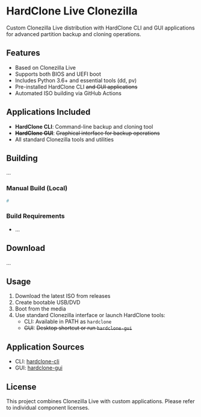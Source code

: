# HardClone Live Clonezilla

Custom Clonezilla Live distribution with HardClone CLI and GUI applications for advanced partition backup and cloning operations.

## Features

- Based on Clonezilla Live
- Supports both BIOS and UEFI boot
- Includes Python 3.6+ and essential tools (dd, pv)
- Pre-installed HardClone CLI ~~and GUI applications~~
- Automated ISO building via GitHub Actions

## Applications Included

- **HardClone CLI**: Command-line backup and cloning tool
- **~~HardClone GUI~~**: ~~Graphical interface for backup operations~~
- All standard Clonezilla tools and utilities

## Building

...

### Manual Build (Local)

```bash
#
```

### Build Requirements

- ...

## Download

...


## Usage

1. Download the latest ISO from releases
2. Create bootable USB/DVD
3. Boot from the media
4. Use standard Clonezilla interface or launch HardClone tools:
   - CLI: Available in PATH as `hardclone`
   - ~~GUI~~: ~~Desktop shortcut or run `hardclone-gui`~~

## Application Sources

- CLI: [hardclone-cli](https://github.com/dawciobiel/hardclone-cli)
- GUI: [hardclone-gui](https://github.com/dawciobiel/hardclone-gui)

## License

This project combines Clonezilla Live with custom applications. Please refer to individual component licenses.
